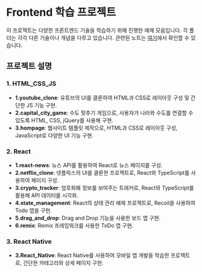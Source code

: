 # Frontend 학습 프로젝트

이 프로젝트는 다양한 프론트엔드 기술을 학습하기 위해 진행한 예제 모음입니다. 각 폴더는 각각 다른 기술이나 개념을 다루고 있습니다. 
관련된 노트는 [여기](https://secret-pyrite-78d.notion.site/50ed6a8a3bde4a85804cef3682a08886?v=3918e8960e3940c0a8a57efb242b159a)에서 확인할 수 있습니다.

## 프로젝트 설명

### 1. HTML_CSS_JS
- **1.youtube_clone**: 유튜브의 UI를 클론하여 HTML과 CSS로 레이아웃 구성 및 간단한 JS 기능 구현.
- **2.capital_city_game**: 수도 맞추기 게임으로, 사용자가 나라와 수도를 연결할 수 있도록 HTML, CSS, jQuery를 사용해 구현.
- **3.hompage**: 웹사이트 템플릿 제작으로, HTML과 CSS로 레이아웃 구성, JavaScript로 다양한 UI 기능 구현.

### 2. React
- **1.react-news**: 뉴스 API를 활용하여 React로 뉴스 페이지를 구성.
- **2.netflix_clone**: 넷플릭스의 UI를 클론한 프로젝트로, React와 TypeScript를 사용하여 페이지 구성.
- **3.crypto_tracker**: 암호화폐 정보를 보여주는 트래커로, React와 TypeScript를 활용해 API 데이터를 시각화.
- **4.state_management**: React의 상태 관리 예제 프로젝트로, Recoil을 사용하여 Todo 앱을 구현.
- **5.drag_and_drop**: Drag and Drop 기능을 사용한 보드 앱 구현.
- **6.remix**: Remix 프레임워크를 사용한 ToDo 앱 구현.

### 3. React Native
- **3.React_Native**: React Native를 사용하여 모바일 앱 개발을 학습한 프로젝트로, 간단한 카테고리와 상세 페이지 구현.
